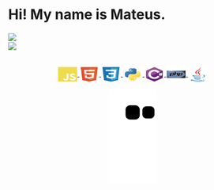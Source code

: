<h1> Hi! My name is Mateus. </h1>

<div align="inline" >
  <a href="https://github.com/MateusReis25">
  <img height="180em"   align="center" src="https://github-readme-stats.vercel.app/api?username=MateusReis25&show_icons=true&theme=react&include_all_commits=true&count_private=true"/><br>
  <img height="180em"  align="center" src="https://github-readme-stats.vercel.app/api/top-langs/?username=MATEUSREIS25&layout=compact&langs_count=7&theme=react" />

</div>
 <br>
<div  align="center"> 
  <div style="display: inline_block"><br>
  <img align="center" alt="Rafa-Js" height="30" width="40" src="https://raw.githubusercontent.com/devicons/devicon/master/icons/javascript/javascript-plain.svg">
  <img align="center" alt="HTML" height="30" width="40" src="https://raw.githubusercontent.com/devicons/devicon/master/icons/html5/html5-original.svg">
  <img align="center" alt="CSS" height="30" width="40" src="https://raw.githubusercontent.com/devicons/devicon/master/icons/css3/css3-original.svg">
  <img align="center" alt="Python" height="30" width="40" src="https://raw.githubusercontent.com/devicons/devicon/master/icons/python/python-original.svg">
  <img align="center" alt="Csharp" height="30" width="40" src="https://raw.githubusercontent.com/devicons/devicon/master/icons/csharp/csharp-original.svg">
  <img align="center" alt="PHP" height="30" width="40" src="https://raw.githubusercontent.com/devicons/devicon/master/icons/php/php-original.svg">
  <img align="center" alt="java" height="30" width="40" src="https://raw.githubusercontent.com/devicons/devicon/master/icons/java/java-original.svg">
 
    
</div>
 
 
  ![Snake animation](https://github.com/MateusReis25/MateusReis25/blob/output/github-contribution-grid-snake.svg)
 
</div>
 



